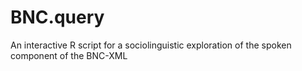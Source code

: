 # BNC.query
An interactive R script for a sociolinguistic exploration of the spoken component of the BNC-XML
